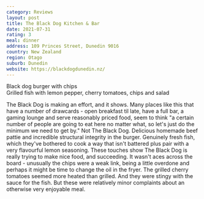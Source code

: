 ```yaml
---
category: Reviews
layout: post
title: The Black Dog Kitchen & Bar
date: 2021-07-31
rating: 3
meal: dinner
address: 109 Princes Street, Dunedin 9016
country: New Zealand
region: Otago
suburb: Dunedin
website: https://blackdogdunedin.nz/
---
```

Black dog burger with chips  
Grilled fish with lemon pepper, cherry tomatoes, chips and salad  

The Black Dog is making an effort, and it shows. Many places like this that have a number of drawcards - open breakfast til late, have a full bar, a gaming lounge and serve reasonably priced food, seem to think "a certain number of people are going to eat here no matter what, so let's just do the minimum we need to get by." Not The Black Dog. Delicious homemade beef pattie and incredible structural integrity in the burger. Genuinely fresh fish, which they've bothered to cook a way that isn't battered plus pair with a very flavourful lemon seasoning. These touches show The Black Dog is really trying to make nice food, and succeeding. It wasn't aces across the board - unusually the chips were a weak link, being a little overdone and perhaps it might be time to change the oil in the fryer. The grilled cherry tomatoes seemed more heated than grilled. And they were stingy with the sauce for the fish. But these were relatively minor complaints about an otherwise very enjoyable meal. 
